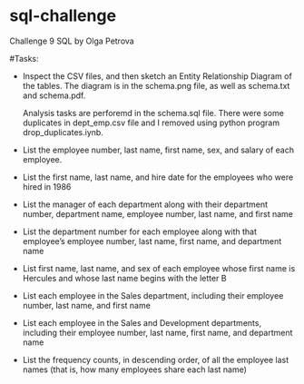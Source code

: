 # sql-challenge
Challenge 9 SQL by Olga Petrova

#Tasks:
* Inspect the CSV files, and then sketch an Entity Relationship Diagram of the tables. The diagram is in the schema.png file, as well as
   schema.txt and schema.pdf.

   Analysis tasks are perforemd in the schema.sql file. There were some duplicates in dept_emp.csv file and I removed using python program
    drop_duplicates.iynb. 
* List the employee number, last name, first name, sex, and salary of each employee. 
* List the first name, last name, and hire date for the employees who were hired in 1986
* List the manager of each department along with their department number, department name, employee number, last name, and first name
* List the department number for each employee along with that employee’s employee number, last name, first name, and department name
* List first name, last name, and sex of each employee whose first name is Hercules and whose last name begins with the letter B
* List each employee in the Sales department, including their employee number, last name, and first name
* List each employee in the Sales and Development departments, including their employee number, last name, first name, and department name
* List the frequency counts, in descending order, of all the employee last names (that is, how many employees share each last name)
